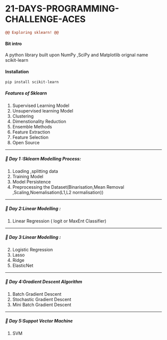 # 21-DAYS-PROGRAMMING-CHALLENGE-ACES
```diff
@@ Exploring sklearn! @@
```
#### Bit intro 
A python library built upon NumPy ,SciPy and Matplotlib orignal name scikit-learn

#### Installation
```pip install scikit-learn```
##### Features of Sklearn
1. Supervised Learning Model
2. Unsupervised learning Model
3. Clustering
4. Dimenstionality Reduction
5. Ensemble Methods
6. Feature Extraction
7. Feature Selection
8. Open Source 
---
##### 💠 Day 1 :Sklearn Modelling Process:
1. Loading ,splitting data
2. Training Model
3. Model Persistence
4. Preprocessing the Dataset(Binarisation,Mean Removal ,Scaling,Noemalisation(L1,L2 normalisation))
---
##### 💠 Day 2:Linear Modelling :
1. Linear Regression
 ( logit or MaxEnt Classifier)
---
##### 💠 Day 3:Linear Modelling :
2. Logistic Regression
3. Lasso 
4. Ridge
5. ElasticNet
---
##### 💠 Day 4:Gradient Descent Algorithm
1. Batch Gradient Descent
2. Stochastic  Gradient Descent
3. Mini Batch Gradient Descent
---
##### 💠 Day 5:Suppot Vector Machine
1. SVM
